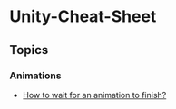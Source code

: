 # Unity-Cheat-Sheet

## Topics

### Animations
- [How to wait for an animation to finish?](./Assets/Topics/Animation/Wait_For_Animation/Readme.md)
